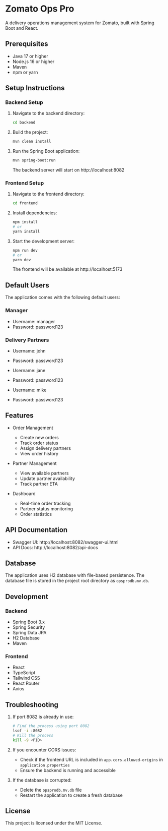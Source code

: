 # Zomato Ops Pro

A delivery operations management system for Zomato, built with Spring Boot and React.

## Prerequisites

- Java 17 or higher
- Node.js 16 or higher
- Maven
- npm or yarn

## Setup Instructions

### Backend Setup

1. Navigate to the backend directory:
   ```bash
   cd backend
   ```

2. Build the project:
   ```bash
   mvn clean install
   ```

3. Run the Spring Boot application:
   ```bash
   mvn spring-boot:run
   ```
   The backend server will start on http://localhost:8082

### Frontend Setup

1. Navigate to the frontend directory:
   ```bash
   cd frontend
   ```

2. Install dependencies:
   ```bash
   npm install
   # or
   yarn install
   ```

3. Start the development server:
   ```bash
   npm run dev
   # or
   yarn dev
   ```
   The frontend will be available at http://localhost:5173

## Default Users

The application comes with the following default users:

### Manager
- Username: manager
- Password: password123

### Delivery Partners
- Username: john
- Password: password123

- Username: jane
- Password: password123

- Username: mike
- Password: password123

## Features

- Order Management
  - Create new orders
  - Track order status
  - Assign delivery partners
  - View order history

- Partner Management
  - View available partners
  - Update partner availability
  - Track partner ETA

- Dashboard
  - Real-time order tracking
  - Partner status monitoring
  - Order statistics

## API Documentation

- Swagger UI: http://localhost:8082/swagger-ui.html
- API Docs: http://localhost:8082/api-docs

## Database

The application uses H2 database with file-based persistence. The database file is stored in the project root directory as `opsprodb.mv.db`.

## Development

### Backend
- Spring Boot 3.x
- Spring Security
- Spring Data JPA
- H2 Database
- Maven

### Frontend
- React
- TypeScript
- Tailwind CSS
- React Router
- Axios

## Troubleshooting

1. If port 8082 is already in use:
   ```bash
   # Find the process using port 8082
   lsof -i :8082
   # Kill the process
   kill -9 <PID>
   ```

2. If you encounter CORS issues:
   - Check if the frontend URL is included in `app.cors.allowed-origins` in `application.properties`
   - Ensure the backend is running and accessible

3. If the database is corrupted:
   - Delete the `opsprodb.mv.db` file
   - Restart the application to create a fresh database

## License

This project is licensed under the MIT License. 
